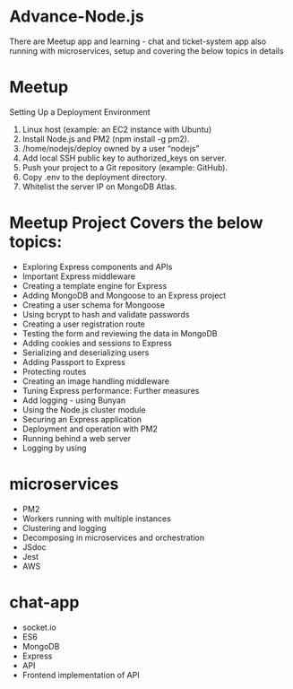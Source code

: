 # Advance-Node.js
There are Meetup app and learning - chat and ticket-system app also running with microservices, setup and covering the below topics in details

# Meetup

Setting Up a Deployment Environment

1. Linux host (example: an EC2 instance with Ubuntu)
2. Install Node.js and PM2 (npm install -g pm2).
3. /home/nodejs/deploy owned by a user “nodejs”
4. Add local SSH public key to authorized_keys on server.
5. Push your project to a Git repository (example: GitHub).
6. Copy .env to the deployment directory.
7. Whitelist the server IP on MongoDB Atlas.

# Meetup Project Covers the below topics:

- Exploring Express components and APIs
- Important Express middleware
- Creating a template engine for Express
- Adding MongoDB and Mongoose to an Express project
- Creating a user schema for Mongoose
- Using bcrypt to hash and validate passwords
- Creating a user registration route
- Testing the form and reviewing the data in MongoDB
- Adding cookies and sessions to Express
- Serializing and deserializing users
- Adding Passport to Express
- Protecting routes
- Creating an image handling middleware
- Tuning Express performance: Further measures
- Add logging - using Bunyan
- Using the Node.js cluster module
- Securing an Express application
- Deployment and operation with PM2
- Running behind a web server
- Logging by using 


# microservices
- PM2 
- Workers running with multiple instances
- Clustering and logging
- Decomposing in microservices and orchestration
- JSdoc
- Jest
- AWS

# chat-app
- socket.io
- ES6
- MongoDB
- Express
- API
- Frontend implementation of API
